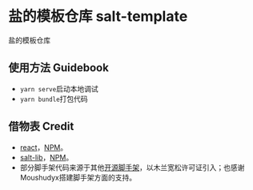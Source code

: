 <!--
 * @Author: Salt
 * @Date: 2022-07-10 00:22:02
 * @LastEditors: Salt
 * @LastEditTime: 2022-09-04 10:35:52
 * @Description: 说明文档
 * @FilePath: \salt-template\README.md
-->
# 盐的模板仓库 salt-template

盐的模板仓库

## 使用方法 Guidebook

- `yarn serve`启动本地调试
- `yarn bundle`打包代码

## 借物表 Credit

- [react](https://github.com/facebook/react)，[NPM](https://www.npmjs.com/package/react)。
- [salt-lib](https://github.com/Salt-lovely/salt-lib)，[NPM](https://www.npmjs.com/package/salt-lib)。
- 部分脚手架代码来源于其他[开源脚手架](https://gitee.com/moushu/ms-esbuild-react-scaffold)，以木兰宽松许可证引入；也感谢Moushudyx搭建脚手架方面的支持。
